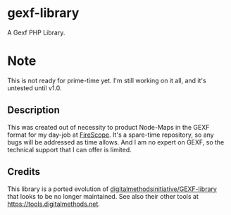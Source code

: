 # gexf-library
A Gexf PHP Library.

# Note
This is not ready for prime-time yet. I'm still working on it all, and it's untested until v1.0.

## Description
This was created out of necessity to product Node-Maps in the GEXF format for my day-job at [FireScope](https://www.firescope.com). It's a spare-time repository, so any bugs will be addressed as time allows. And I am no expert on GEXF, so the technical support that I can offer is limited. 

## Credits
This library is a ported evolution of [digitalmethodsinitiative/GEXF-library](https://github.com/digitalmethodsinitiative/GEXF-library) that looks to be no longer maintained. See also their other tools at https://tools.digitalmethods.net. 
